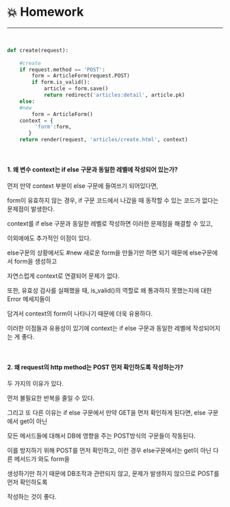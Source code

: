 # :boom: Homework

---

​																																																						

```python
def create(request):
      
    #create
    if request.method == 'POST':
        form = ArticleForm(request.POST)
        if form.is_valid():
            article = form.save()
            return redirect('articles:detail', article.pk)
    else: 
    #new
    	form = ArticleForm()
   	context = {
         'form':form,
       }
    return render(request, 'articles/create.html', context)
```

​																											

#### 1. 왜 변수 context는 if else 구문과 동일한 레벨에 작성되어 있는가?



먼저 만약 context 부분이 else 구문에 들여쓰기 되어있다면, 

form이 유효하지 않는 경우, if 구문 코드에서 나갔을 때 동작할 수 있는 코드가 없다는 문제점이 발생한다.

context를 if else 구문과 동일한 레벨로 작성하면 이러한 문제점을 해결할 수 있고, 

이외에에도 추가적인 이점이 있다.

else구문의 상황에서도 #new 새로운 form을 만들기만 하면 되기 때문에 else구문에서 form을 생성하고 

자연스럽게 context로 연결되어 문제가 없다.

또한, 유효성 검사를 실패했을 때, is_valid()의 역할로 왜 통과하지 못했는지에 대한 Error 메세지들이 

담겨서 context의 form이 나타나기 때문에 더욱 유용하다.

이러한 이점들과 유용성이 있기에 context는 if else 구문과 동일한 레벨에 작성되어지는 게 좋다.

​																	

#### 2. 왜 request의 http method는 POST 먼저 확인하도록 작성하는가?



두 가지의 이유가 있다.

먼저 불필요한 반복을 줄일 수 있다.

그리고 또 다른 이유는 if else 구문에서 만약 GET을 먼저 확인하게 된다면, else 구문에서 get이 아닌

모든 메서드들에 대해서 DB에 영향을 주는 POST방식의 구문들이 작동된다.

이를 방지하기 위해 POST를 먼저 확인하고, 이런 경우 else구문에서는 get이 아닌 다른 메서드가 와도 form을

생성하기만 하기 때문에 DB조작과 관련되지 않고, 문제가 발생하지 않으므로 POST를 먼저 확인하도록 

작성하는 것이 좋다.

